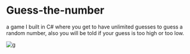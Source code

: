 # Guess-the-number
a game I built in C# where you get to have unlimited guesses to guess a random number, also you will be told if your guess is too high or too low.


![g](https://user-images.githubusercontent.com/22651469/39402619-0ba64682-4b32-11e8-9d04-3e383e2dcef5.jpg)
